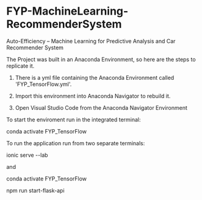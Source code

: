 # FYP-MachineLearning-RecommenderSystem
Auto-Efficiency – Machine Learning for Predictive Analysis and Car Recommender System

The Project was built in an Anaconda Environment, so here are the steps to replicate it.

1. There is a yml file containing the Anaconda Environment called 'FYP_TensorFlow.yml'.

2. Import this environment into Anaconda Navigator to rebuild it.

3. Open Visual Studio Code from the Anaconda Navigator Environment

To start the enviroment run in the integrated terminal:

conda activate FYP_TensorFlow

To run the application run from two separate terminals:

ionic serve --lab

and

conda activate FYP_TensorFlow

npm run start-flask-api
